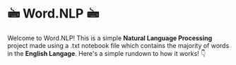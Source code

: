 # 🖮 Word.NLP 🖮
Welcome to Word.NLP! This is a simple **Natural Language Processing** project made using a .txt notebook file which contains the majority of words in the **English Langage**.
Here's a simple rundown to how it works! 👇


